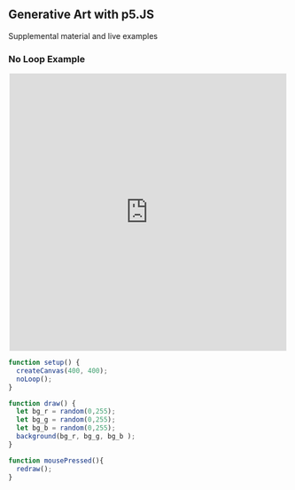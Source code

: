 ## Generative Art with p5.JS

Supplemental material and live examples

### No Loop Example
<iframe frameborder="0" style="height: 500px; width: 500px; margin: 0 auto; display: block;" src="https://editor.p5js.org/kellbot/full/sCHy3Rm_N"></iframe>

```JavaScript
function setup() {
  createCanvas(400, 400);
  noLoop();
}

function draw() {
  let bg_r = random(0,255);
  let bg_g = random(0,255);
  let bg_b = random(0,255);
  background(bg_r, bg_g, bg_b ); 
}

function mousePressed(){
  redraw();
}
```
